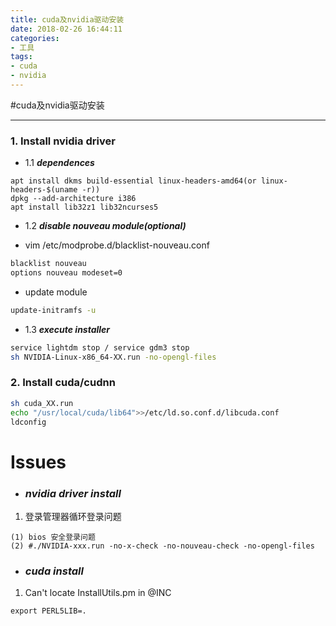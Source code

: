 ```yaml
---
title: cuda及nvidia驱动安装
date: 2018-02-26 16:44:11
categories:
- 工具
tags:
- cuda
- nvidia
---
```


#cuda及nvidia驱动安装

---
### 1. Install nvidia driver

- 1.1 ***dependences***

```
apt install dkms build-essential linux-headers-amd64(or linux-headers-$(uname -r))
dpkg --add-architecture i386
apt install lib32z1 lib32ncurses5
```

- 1.2 ***disable nouveau module(optional)***

+ vim /etc/modprobe.d/blacklist-nouveau.conf

```sh
blacklist nouveau
options nouveau modeset=0
```
+ update module

```sh
update-initramfs -u
```
- 1.3 ***execute installer***

```sh
service lightdm stop / service gdm3 stop
sh NVIDIA-Linux-x86_64-XX.run -no-opengl-files
```

### 2. Install cuda/cudnn

```sh
sh cuda_XX.run
echo "/usr/local/cuda/lib64">>/etc/ld.so.conf.d/libcuda.conf
ldconfig
```
# Issues #

+ ### *nvidia driver install*

1. 登录管理器循环登录问题

```
(1) bios 安全登录问题
(2) #./NVIDIA-xxx.run -no-x-check -no-nouveau-check -no-opengl-files
``` 

+ ### *cuda install*

1. Can't locate InstallUtils.pm in @INC
```
export PERL5LIB=.
```

